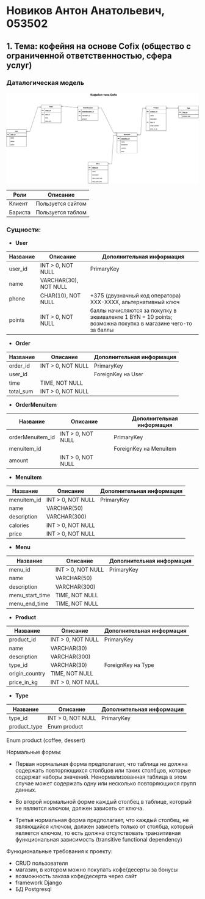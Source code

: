 # Новиков Антон Анатольевич, 053502

## 1. Тема: кофейня на основе Cofix (общество с ограниченной ответственностью, сфера услуг)

### Даталогическая модель

![image](datalogical_model.drawio.png)

| Роли    | Описание          |
| ------- | ----------------- |
| Клиент  | Пользуется сайтом |
| Бариста | Пользуется таблом |

### Сущности:

- **User**

| Название | Описание              | Дополнительная информация                                                                                  |
| -------- | --------------------- | ---------------------------------------------------------------------------------------------------------- |
| user_id  | INT > 0, NOT NULL     | PrimaryKey                                                                                                 |
| name     | VARCHAR(30), NOT NULL |
| phone    | CHAR(10), NOT NULL    | +375 (двузначный код оператора) XXX-XXXX, альтернативный ключ                                              |
| points   | INT > 0, NOT NULL     | баллы начисляются за покупку в эквиваленте 1 BYN = 10 points; возможна покупка в магазине чего-то за баллы |

- **Order**

| Название  | Описание          | Дополнительная информация |
| --------- | ----------------- | ------------------------- |
| order_id  | INT > 0, NOT NULL | PrimaryKey                |
| user_id   |                   | ForeignKey на User        |
| time      | TIME, NOT NULL    |                           |
| total_sum | INT > 0, NOT NULL |                           |

- **OrderMenuitem**

| Название         | Описание          | Дополнительная информация |
| ---------------- | ----------------- | ------------------------- |
| orderMenuitem_id | INT > 0, NOT NULL | PrimaryKey                |
| menuitem_id      |                   | ForeignKey на Menuitem    |
| amount           | INT > 0, NOT NULL |                           |

- **Menuitem**

| Название    | Описание          | Дополнительная информация |
| ----------- | ----------------- | ------------------------- |
| menuitem_id | INT > 0, NOT NULL | PrimaryKey                |
| name        | VARCHAR(50)       |                           |
| description | VARCHAR(300)      |                           |
| calories    | INT > 0, NOT NULL |                           |
| price       | INT > 0, NOT NULL |                           |

- **Menu**

| Название        | Описание          | Дополнительная информация |
| --------------- | ----------------- | ------------------------- |
| menu_id         | INT > 0, NOT NULL | PrimaryKey                |
| name            | VARCHAR(50)       |                           |
| description     | VARCHAR(300)      |                           |
| menu_start_time | TIME, NOT NULL    |                           |
| menu_end_time   | TIME, NOT NULL    |                           |

- **Product**

| Название       | Описание          | Дополнительная информация |
| -------------- | ----------------- | ------------------------- |
| product_id     | INT > 0, NOT NULL | PrimaryKey                |
| name           | VARCHAR(30)       |                           |
| description    | VARCHAR(300)      |                           |
| type_id        | VARCHAR(30)       | ForeignKey на Type        |
| origin_country | TIME, NOT NULL    |                           |
| price_in_kg    | INT > 0, NOT NULL |                           |

- **Type**

| Название     | Описание          | Дополнительная информация |
| ------------ | ----------------- | ------------------------- |
| type_id      | INT > 0, NOT NULL | PrimaryKey                |
| product_type | Enum product      |                           |

Enum product (сoffee, dessert)

Нормальные формы:

- Первая нормальная форма предполагает, что таблица не должна содержать повторяющихся столбцов или таких столбцов, которые содержат наборы значений. Ненормализованная таблица в этом случае может содержать одну или несколько повторяющихся групп данных.

- Во второй нормальной форме каждый столбец в таблице, который не является ключом, должен зависеть от ключа.

- Третья нормальная форма предполагает, что каждый столбец, не являющийся ключом, должен зависеть только от столбца, который является ключом, то есть должна отсутствовать транзитивная функциональная зависимость (transitive functional dependency)

Функциональные требования к проекту:

- CRUD пользователя
- магазин, в котором можно покупать кофе/десерты за бонусы
- возможность заказа кофе/десерта через сайт
- framework Django
- БД Postgresql
